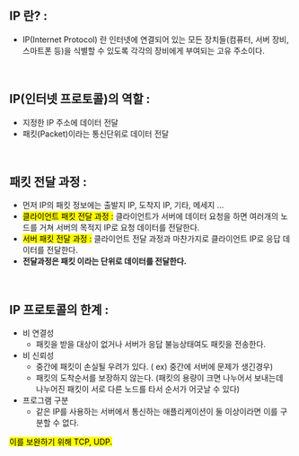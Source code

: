 ## IP 란? :
* IP(Internet Protocol) 란 인터넷에 연결되어 있는 모든 장치들(컴퓨터, 서버 장비, 스마트폰 등)을 식별할 수 있도록 각각의 장비에게 부여되는 고유 주소이다.

<br>

## IP(인터넷 프로토콜)의 역할 :
* 지정한 IP 주소에 데이터 전달
* 패킷(Packet)이라는 통신단위로 데이터 전달

<br>

## 패킷 전달 과정 :
* 먼저 IP의 패킷 정보에는 출발지 IP, 도착지 IP, 기타, 메세지 ...
* <mark>클라이언트 패킷 전달 과정 :</mark> 클라이언트가 서버에 데이터 요청을 하면 여러개의 노드를 거쳐 서버의 목적지 IP로 요청 데이터를 전달한다.
* <mark>서버 패킷 전달 과정 :</mark> 클라이언트 전달 과정과 마찬가지로 클라이언트 IP로 응답 데이터를 전달한다.
* **전달과정은 패킷 이라는 단위로 데이터를 전달한다.**

<br>

## IP 프로토콜의 한계 :
* 비 연결성
  * 패킷을 받을 대상이 없거나 서버가 응답 불능상태여도 패킷을 전송한다.
* 비 신뢰성
  * 중간에 패킷이 손실될 우려가 있다. ( ex) 중간에 서버에 문제가 생긴경우)
  * 패킷의 도착순서를 보장하지 않는다. (패킷의 용량이 크면 나누어서 보내는데 나누어진 패킷이 서로 다른 노드를 타서 순서가 어긋날 수 있다)
* 프로그램 구분
    * 같은 IP를 사용하는 서버에서 통신하는 애플리케이션이 둘 이상이라면 이를 구분할 수 없다.

<mark>이를 보완하기 위해 TCP, UDP. </makr>